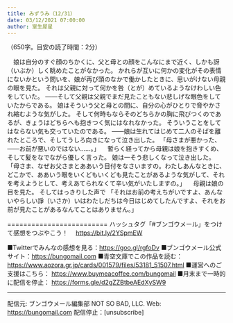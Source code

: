 ```yaml
---
title: みずうみ（12/31）
date: 03/12/2021 07:00:00
author: 室生犀星
---
```


（650字。目安の読了時間：2分）

　娘は自分のすぐ顔のちかくに、父と母との顔をこんなにまで近く、しかも訝（いぶか）しく眺めたことがなかった。
かれらが互いに何かの変化がその表情にないかという問いを、娘が再び頭のなかで働かしたときに、思いがけない母親の眼を見た。
それは父親に対って何かを咎（とが）めているようなけわしい色をしていた。
――そして父親は父親でまだ見たこともない悲しげな眼色をしていたからである。
娘はそういう父と母との間に、自分の心がひとりで脅やかされ縮むような気がした。
そして何時もならそのどちらかの胸に飛びつくのであるが、きょうはどちらへも抱きつく気にはなれなかった。
そういうことをしてはならない気も交っていたのである。
――娘は生れてはじめて二人のそばを離れたところで、そしてうしろ向きになって泣き出した。
「母さまが悪かった、――お前が悪いのではない……。」
　暫らく経ってから母親は娘を抱きすくめ、そして髪をなでながら優しく言った。
娘は一そう悲しくなって泣き出した。
「母さま、なぜお父さまとああいう目付をなさいますの。わたしあんなときに、どこかで、ああいう眼をいくどもいくども見たことがあるような気がして、それを考えようとして、考えあてられなくて辛い気がいたしますの。」
　母親は娘の目を見た。
そしてはっきりした声で
「それはお前の考えちがいですよ、あんないやらしい諍（いさか）いはわたしだちは今日はじめてしたんですよ、それをお前が見たことがあるなんてことはありません。」

=========================
ハッシュタグ「#ブンゴウメール」をつけて感想をつぶやこう！　
https://bit.ly/2YSpmEW

■Twitterでみんなの感想を見る：https://goo.gl/rgfoDv
■ブンゴウメール公式サイト：https://bungomail.com
■青空文庫でこの作品を読む：https://www.aozora.gr.jp/cards/001579/files/53181_51507.html
■運営へのご支援はこちら： https://www.buymeacoffee.com/bungomail
■月末まで一時的に配信を停止： https://forms.gle/d2gZZBtbeAEdXySW9

-------
配信元: ブンゴウメール編集部
NOT SO BAD, LLC.
Web: https://bungomail.com
配信停止：[unsubscribe]

